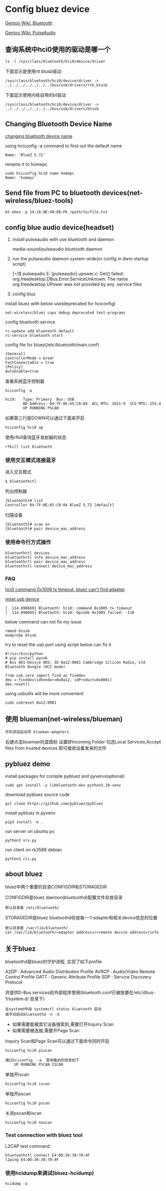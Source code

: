 # Config bluez device

[Gentoo Wiki: Bluetooth](https://wiki.gentoo.org/wiki/Bluetooth)

[Gentoo Wiki: PulseAudio](https://wiki.gentoo.org/wiki/PulseAudio)

## 查询系统中hci0使用的驱动是哪一个

	ls -l /sys/class/bluetooth/hci0/device/driver

下面显示是使用rtl btusb驱动

	/sys/class/bluetooth/hci0/device/driver -> ../../../../../../../bus/usb/drivers/rtk_btusb

下面显示使用内核自带的bt驱动

	/sys/class/bluetooth/hci0/device/driver -> ../../../../../../../bus/usb/drivers/btusb

## Changing Bluetooth Device Name

[changing bluetooth device name](https://www.baeldung.com/linux/changing-bluetooth-device-name)

using hciconfig -a command to find out the default name

    Name: 'BlueZ 5.72'

rename it to homepc

    sudo hciconfig hci0 name homepc
    Name: 'homepc'

## Send file from PC to bluetooth devices(net-wireless/bluez-tools)

    bt-obex -p 14:16:9E:49:EB:F6 /path/to/file.txt

## config blue audio device(headset)

1. install pulseaudio with use bluetooth and daemon

	media-sound/pulseaudio bluetooth daemon

2. run the pulseaudio daemon system-wide(or config in dwm startup script)

	[~]$ pulseaudio
	E: [pulseaudio] upower.c: Get() failed: org.freedesktop.DBus.Error.ServiceUnknown: The name org.freedesktop.UPower was not provided by any .service files

3. config bluz

install bluez with below use(deprecated for hciconfig)

	net-wireless/bluez cups debug deprecated test-programs

config bluetooth service

	rc-update add bluetooth default
	rc-service bluetooth start

config file for bluez(/etc/bluetooth/main.conf)

	[General]
	ControllerMode = bredr
	FastConnectable = true
	[Policy]
	AutoEnable=true

查看系统蓝牙控制器

	hciconfig -a

	hci0:   Type: Primary  Bus: USB
			BD Address: 04:7F:0E:65:C8:04  ACL MTU: 1021:9  SCO MTU: 255:4
			UP RUNNING PSCAN

如果第三行是DOWN可以通过下面来开启

	hciconfig hci0 up

使用rfkill查询蓝牙发射器的状态

	rfkill list bluetooth

### 使用交互模式连接蓝牙

进入交互模式

	$ bluetoothctl

列出控制器

	[bluetooth]# list
	Controller 04:7F:0E:65:C8:04 BlueZ 5.72 [default]

扫描设备

	[bluetooth]# scan on
	[bluetooth]# pair device_mac_address

### 使用命令行方式操作

    bluetoothctl devices
    bluetoothctl info device_mac_address
	bluetoothctl pair device_mac_address
    bluetoothctl connect device_mac_address

### FAQ

[hci0 command 0x1009 tx timeout, bluez can't find adapter](https://bugzilla.kernel.org/show_bug.cgi?id=64671)

[reset usb device](https://www.01signal.com/other/usb-device-stuck-reset/)

    [  114.890669] Bluetooth: hci0: command 0x1005 tx timeout
    [  114.890685] Bluetooth: hci0: Opcode 0x1005 failed: -110

below command can not fix my issue

    rmmod btusb
    modprobe btusb

try to reset the usb port using script below can fix it

    #!/usr/bin/python
    # pip install pyusb
    # Bus 001 Device 005: ID 0a12:0001 Cambridge Silicon Radio, Ltd Bluetooth Dongle (HCI mode)

    from usb.core import find as finddev
    dev = finddev(idVendor=0x0a12, idProduct=0x0001)
    dev.reset()

using usbutils will be more convenient

    sudo usbreset 0a12:0001

## 使用 blueman(net-wireless/blueman)

    开机添加启动项 blueman-adapters

右键点击blueman托盘图标
    设置好Incoming Folder
    勾选Local Services,Accept files from trusted devices
    即可接收设备发来的文件

## pybluez demo

install packages for compile pybluez and pyvenv(optional)

	sudo apt install -y libbluetooth-dev python3.10-venv

download pybluez source code

	git clone https://github.com/pybluez/pybluez

install pybluez in pyvenv

	pip3 install -e .

run server on ubuntu pc

	python3 srv.py

run client on rk3588 debian

	python3 cli.py

## about bluez

bluez中两个重要的目录CONFIGDIR和STORAGEDIR

CONFIGDIR是bluez daemon(bluetoothd)配置文件存放目录

	默认目录是 /etc/bluetooth/

STORAGEDIR是bluez bluetoothd存放每一个adapter和相关device信息的位置

	默认目录是 /var/lib/bluetooth/
	cat /var/lib/bluetooth/<adapter address>/<remote device address>/info

## 关于bluez

bluetoothd是bluez的守护进程, 实现了如下profile

A2DP : Advanced Audio Distribution Profile
AVRCP : Audio/Video Remote Control Profile
GATT : Generic Attribute Profile
SDP : Service Discovery Protocol

并提供D-Bus services给外部程序使用(bluetooth.conf已被放置在/etc/dbus-1/system.d/ 目录下)

	在systemd中由 systemctl status bluetooth 启动
	或手动启动bluetoothd -n -d

- 如果需要能被其它设备搜索到,需要打开Inquiry Scan
- 如果需要被连接,需要开Page Scan

Inquiry Scan和Page Scan可以通过下面命令同时开启

	hciconfig hci0 piscan

	通过hciconfig  -a  查询输出的信息如下
        UP RUNNING PSCAN ISCAN

单独开iscan

	hciconfig hci0 iscan

单独开pscan

	hciconfig hci0 pscan

关闭pscan和iscan

	hciconfig hci0 noscan

### Test connection with bluez tool

L2CAP test command

	bluetoothctl connect E4:0D:36:30:70:4F
	l2ping E4:0D:36:30:70:4F

### 使用hcidump来调试(bluez-hcidump)

	hcidump -a
